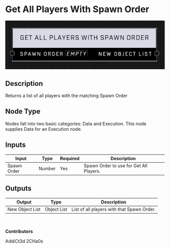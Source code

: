 # Get All Players With Spawn Order
![](../../../.gitbook/assets/get-all-players-with-spawn-order.PNG)
## Description
Returns a list of all players with the matching Spawn Order


## Node Type
Nodes fall into two basic categories: Data and Execution. This node supplies Data for an Execution node.

## Inputs
| Input | Type | Required | Description |
|------------------|------------------|----------|--------------------------------------------------------------|
| Spawn Order | Number | Yes | Spawn Order to use for Get All Players. |

## Outputs
| Output | Type | Description |
|------------------|------------------|--------------------------------------------------------------|
| New Object List | Object List | List of all players with that Spawn Order. |

\
\
**Contributors**

AddiCt3d 2CHa0s